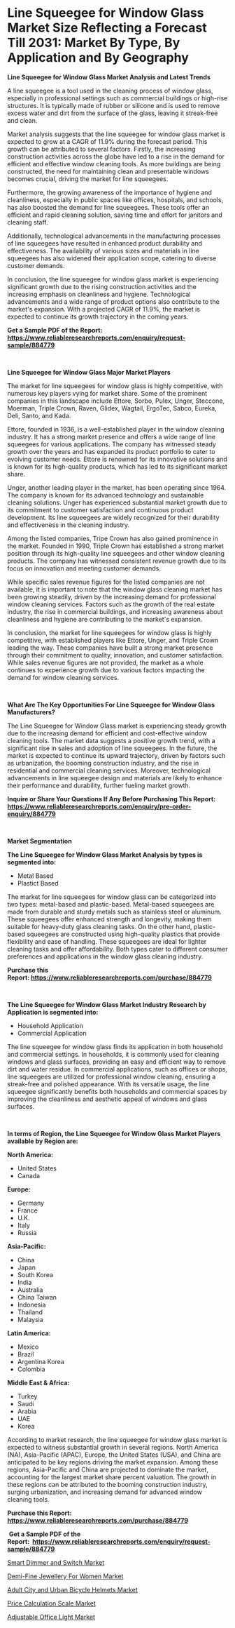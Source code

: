 <p><h1>Line Squeegee for Window Glass Market Size Reflecting a Forecast Till 2031: Market By Type, By Application and By Geography</h1></p><p><strong>Line Squeegee for Window Glass Market Analysis and Latest Trends</strong></p>
<p><p>A line squeegee is a tool used in the cleaning process of window glass, especially in professional settings such as commercial buildings or high-rise structures. It is typically made of rubber or silicone and is used to remove excess water and dirt from the surface of the glass, leaving it streak-free and clean.</p><p>Market analysis suggests that the line squeegee for window glass market is expected to grow at a CAGR of 11.9% during the forecast period. This growth can be attributed to several factors. Firstly, the increasing construction activities across the globe have led to a rise in the demand for efficient and effective window cleaning tools. As more buildings are being constructed, the need for maintaining clean and presentable windows becomes crucial, driving the market for line squeegees.</p><p>Furthermore, the growing awareness of the importance of hygiene and cleanliness, especially in public spaces like offices, hospitals, and schools, has also boosted the demand for line squeegees. These tools offer an efficient and rapid cleaning solution, saving time and effort for janitors and cleaning staff.</p><p>Additionally, technological advancements in the manufacturing processes of line squeegees have resulted in enhanced product durability and effectiveness. The availability of various sizes and materials in line squeegees has also widened their application scope, catering to diverse customer demands.</p><p>In conclusion, the line squeegee for window glass market is experiencing significant growth due to the rising construction activities and the increasing emphasis on cleanliness and hygiene. Technological advancements and a wide range of product options also contribute to the market's expansion. With a projected CAGR of 11.9%, the market is expected to continue its growth trajectory in the coming years.</p></p>
<p><strong>Get a Sample PDF of the Report:&nbsp; <a href="https://www.reliableresearchreports.com/enquiry/request-sample/884779">https://www.reliableresearchreports.com/enquiry/request-sample/884779</a></strong></p>
<p>&nbsp;</p>
<p><strong>Line Squeegee for Window Glass Major Market Players</strong></p>
<p><p>The market for line squeegees for window glass is highly competitive, with numerous key players vying for market share. Some of the prominent companies in this landscape include Ettore, Sorbo, Pulex, Unger, Steccone, Moerman, Triple Crown, Raven, Glidex, Wagtail, ErgoTec, Sabco, Eureka, Deli, Santo, and Kada.</p><p>Ettore, founded in 1936, is a well-established player in the window cleaning industry. It has a strong market presence and offers a wide range of line squeegees for various applications. The company has witnessed steady growth over the years and has expanded its product portfolio to cater to evolving customer needs. Ettore is renowned for its innovative solutions and is known for its high-quality products, which has led to its significant market share.</p><p>Unger, another leading player in the market, has been operating since 1964. The company is known for its advanced technology and sustainable cleaning solutions. Unger has experienced substantial market growth due to its commitment to customer satisfaction and continuous product development. Its line squeegees are widely recognized for their durability and effectiveness in the cleaning industry.</p><p>Among the listed companies, Tripe Crown has also gained prominence in the market. Founded in 1990, Triple Crown has established a strong market position through its high-quality line squeegees and other window cleaning products. The company has witnessed consistent revenue growth due to its focus on innovation and meeting customer demands.</p><p>While specific sales revenue figures for the listed companies are not available, it is important to note that the window glass cleaning market has been growing steadily, driven by the increasing demand for professional window cleaning services. Factors such as the growth of the real estate industry, the rise in commercial buildings, and increasing awareness about cleanliness and hygiene are contributing to the market's expansion.</p><p>In conclusion, the market for line squeegees for window glass is highly competitive, with established players like Ettore, Unger, and Triple Crown leading the way. These companies have built a strong market presence through their commitment to quality, innovation, and customer satisfaction. While sales revenue figures are not provided, the market as a whole continues to experience growth due to various factors impacting the demand for window cleaning services.</p></p>
<p>&nbsp;</p>
<p><strong>What Are The Key Opportunities For Line Squeegee for Window Glass Manufacturers?</strong></p>
<p><p>The Line Squeegee for Window Glass market is experiencing steady growth due to the increasing demand for efficient and cost-effective window cleaning tools. The market data suggests a positive growth trend, with a significant rise in sales and adoption of line squeegees. In the future, the market is expected to continue its upward trajectory, driven by factors such as urbanization, the booming construction industry, and the rise in residential and commercial cleaning services. Moreover, technological advancements in line squeegee design and materials are likely to enhance their performance and durability, further fueling market growth.</p></p>
<p><strong>Inquire or Share Your Questions If Any Before Purchasing This Report: <a href="https://www.reliableresearchreports.com/enquiry/pre-order-enquiry/884779">https://www.reliableresearchreports.com/enquiry/pre-order-enquiry/884779</a></strong></p>
<p>&nbsp;</p>
<p><strong>Market Segmentation</strong></p>
<p><strong>The Line Squeegee for Window Glass Market Analysis by types is segmented into:</strong></p>
<p><ul><li>Metal Based</li><li>Plastict Based</li></ul></p>
<p><p>The market for line squeegees for window glass can be categorized into two types: metal-based and plastic-based. Metal-based squeegees are made from durable and sturdy metals such as stainless steel or aluminum. These squeegees offer enhanced strength and longevity, making them suitable for heavy-duty glass cleaning tasks. On the other hand, plastic-based squeegees are constructed using high-quality plastics that provide flexibility and ease of handling. These squeegees are ideal for lighter cleaning tasks and offer affordability. Both types cater to different consumer preferences and applications in the window glass cleaning industry.</p></p>
<p><strong>Purchase this Report:&nbsp;<a href="https://www.reliableresearchreports.com/purchase/884779">https://www.reliableresearchreports.com/purchase/884779</a></strong></p>
<p>&nbsp;</p>
<p><strong>The Line Squeegee for Window Glass Market Industry Research by Application is segmented into:</strong></p>
<p><ul><li>Household Application</li><li>Commercial Application</li></ul></p>
<p><p>The line squeegee for window glass finds its application in both household and commercial settings. In households, it is commonly used for cleaning windows and glass surfaces, providing an easy and efficient way to remove dirt and water residue. In commercial applications, such as offices or shops, line squeegees are utilized for professional window cleaning, ensuring a streak-free and polished appearance. With its versatile usage, the line squeegee significantly benefits both households and commercial spaces by improving the cleanliness and aesthetic appeal of windows and glass surfaces.</p></p>
<p>&nbsp;</p>
<p><strong>In terms of Region, the Line Squeegee for Window Glass Market Players available by Region are:</strong></p>
<p>
    <p> <strong> North America: </strong>
        <ul>
            <li>United States</li>
            <li>Canada</li>
        </ul>
        </p> 
    <p> <strong> Europe: </strong>
        <ul>
            <li>Germany</li>
            <li>France</li>
            <li>U.K.</li>
            <li>Italy</li>
            <li>Russia</li>
        </ul>
        </p> 
    <p> <strong> Asia-Pacific: </strong>
        <ul>
            <li>China</li>
            <li>Japan</li>
            <li>South Korea</li>
            <li>India</li>
            <li>Australia</li>
            <li>China Taiwan</li>
            <li>Indonesia</li>
            <li>Thailand</li>
            <li>Malaysia</li>
        </ul>
        </p> 
    <p> <strong> Latin America: </strong>
        <ul>
            <li>Mexico</li>
            <li>Brazil</li>
            <li>Argentina Korea</li>
            <li>Colombia</li>
        </ul>
        </p> 
    <p> <strong> Middle East & Africa: </strong>
        <ul>
            <li>Turkey</li>
            <li>Saudi</li>
            <li>Arabia</li>
            <li>UAE</li>
            <li>Korea</li>
        </ul>
    </p>
    </p>
<p><p>According to market research, the line squeegee for window glass market is expected to witness substantial growth in several regions. North America (NA), Asia-Pacific (APAC), Europe, the United States (USA), and China are anticipated to be key regions driving the market expansion. Among these regions, Asia-Pacific and China are projected to dominate the market, accounting for the largest market share percent valuation. The growth in these regions can be attributed to the booming construction industry, surging urbanization, and increasing demand for advanced window cleaning tools.</p></p>
<p><strong>Purchase this Report: <a href="https://www.reliableresearchreports.com/purchase/884779">https://www.reliableresearchreports.com/purchase/884779</a></strong></p>
<p>&nbsp;<strong>Get a Sample PDF of the Report:&nbsp;&nbsp;<a href="https://www.reliableresearchreports.com/enquiry/request-sample/884779">https://www.reliableresearchreports.com/enquiry/request-sample/884779</a></strong></p>
<p><strong></strong></p>
<p><p><a href="https://github.com/dzharov81/Market-Research-Report-List-2/blob/main/smart-dimmer-and-switch-market.md">Smart Dimmer and Switch Market</a></p><p><a href="https://github.com/rahu1503/Market-Research-Report-List-2/blob/main/demi-fine-jewellery-for-women-market.md">Demi-Fine Jewellery For Women Market</a></p><p><a href="https://github.com/rahu1501/Market-Research-Report-List-2/blob/main/adult-city-and-urban-bicycle-helmets-market.md">Adult City and Urban Bicycle Helmets Market</a></p><p><a href="https://github.com/gshchiplitsov/Market-Research-Report-List-2/blob/main/price-calculation-scale-market.md">Price Calculation Scale Market</a></p><p><a href="https://github.com/ambrozg/Market-Research-Report-List-2/blob/main/adjustable-office-light-market.md">Adjustable Office Light Market</a></p></p>